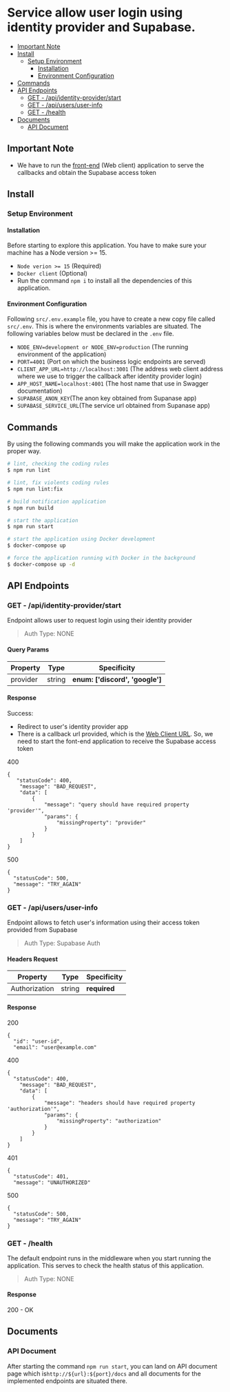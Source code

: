 # Service allow user login using identity provider and Supabase.

- [Important Note](#important-note)
- [Install](#install)
    - [Setup Environment](#setup-environment)
        - [Installation](#installation)
        - [Environment Configuration](#environment-configuration)
- [Commands](#commands)
- [API Endpoints](#api-endpoints)
    - [GET - /api/identity-provider/start](#get---apiidentity-providerstart)
    - [GET - /api/users/user-info](#get---apiusersuser-info)
    - [GET - /health](#get---health)
- [Documents](#documents)
    - [API Document](#api-document)


## Important Note
- We have to run the [front-end](front-end/README.md) (Web client) application to serve the callbacks and obtain the Supabase access token

## Install
### Setup Environment
#### Installation

Before starting to explore this application. You have to make sure your machine has a Node version >= 15.

- `Node verion >= 15` (Required)
- `Docker client` (Optional)
- Run the command `npm i` to install all the dependencies of this application.

#### Environment Configuration

Following `src/.env.example` file, you have to create a new copy file called `src/.env`. This is where the environments variables are situated. The following variables below must be declared in the `.env` file.

- `NODE_ENV=development or NODE_ENV=production` (The running environment of the application)
- `PORT=4001` (Port on which the business logic endpoints are served)
- `CLIENT_APP_URL=http://localhost:3001` (The address web client address where we use to trigger the callback after identity provider login)
- `APP_HOST_NAME=localhost:4001` (The host name that use in Swagger documentation)
- `SUPABASE_ANON_KEY`(The anon key obtained from Supanase app)
- `SUPABASE_SERVICE_URL`(The service url obtained from Supanase app)


## Commands

By using the following commands you will make the application work in the proper way.

```bash
# lint, checking the coding rules
$ npm run lint

# lint, fix violents coding rules
$ npm run lint:fix

# build notification application
$ npm run build

# start the application
$ npm run start

# start the application using Docker development
$ docker-compose up

# force the application running with Docker in the background
$ docker-compose up -d
```

## API Endpoints

### GET - /api/identity-provider/start

Endpoint allows user to request login using their identity provider

> Auth Type: NONE

#### Query Params<!-- omit in toc -->

| Property | Type   | Specificity                     |
|----------| ------ |---------------------------------|
| provider | string | **enum: ['discord', 'google']** |

#### Response<!-- omit in toc -->
Success:

- Redirect to user's identity provider app
- There is a callback url provided, which is the [Web Client URL](front-end/README.md). So, we need to start the font-end application to receive the Supabase access token

400

```jsonc
{
   "statusCode": 400,
    "message": "BAD_REQUEST",
    "data": [
        {
            "message": "query should have required property 'provider'",
            "params": {
                "missingProperty": "provider"
            }
        }
    ]
}
```

500

```jsonc
{
  "statusCode": 500,
  "message": "TRY_AGAIN"
}
```

### GET - /api/users/user-info

Endpoint allows to fetch user's information using their access token provided from Supabase

> Auth Type: Supabase Auth

#### Headers Request<!-- omit in toc -->

| Property      | Type    | Specificity               |
|---------------| ------- | ------------------------- |
| Authorization | string  | **required**              |

#### Response<!-- omit in toc -->

200

```jsonc
{
  "id": "user-id",
  "email": "user@example.com"
```

400

```jsonc
{
  "statusCode": 400,
    "message": "BAD_REQUEST",
    "data": [
        {
            "message": "headers should have required property 'authorization'",
            "params": {
                "missingProperty": "authorization"
            }
        }
    ]
}
```

401

```jsonc
{
  "statusCode": 401,
  "message": "UNAUTHORIZED"
```

500

```jsonc
{
  "statusCode": 500,
  "message": "TRY_AGAIN"
}
```

### GET - /health

The default endpoint runs in the middleware when you start running the application. This serves to check the health status of this application.

> Auth Type: NONE

#### Response<!-- omit in toc -->

200 - OK

## Documents

### API Document

After starting the command `npm run start`, you can land on API document page which is`http://${url}:${port}/docs` and all documents for the implemented endpoints are situated there.
